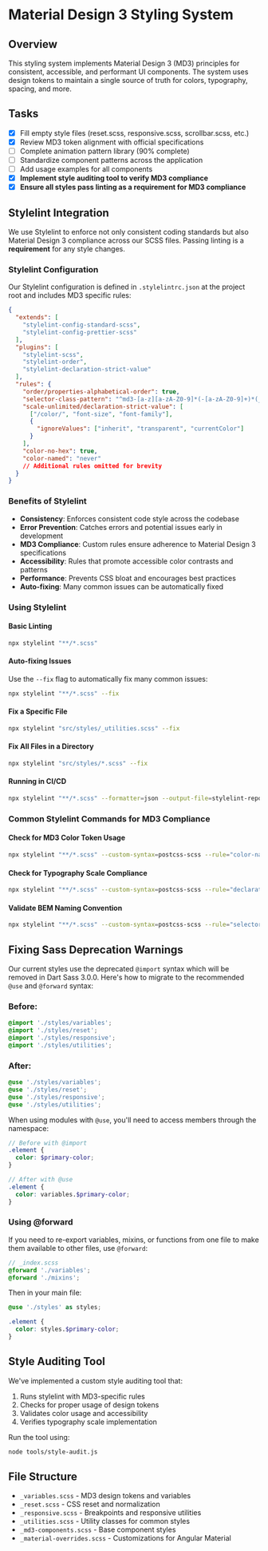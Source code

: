 # Material Design 3 Styling System

## Overview
This styling system implements Material Design 3 (MD3) principles for consistent, accessible, and performant UI components. The system uses design tokens to maintain a single source of truth for colors, typography, spacing, and more.

## Tasks

- [x] Fill empty style files (reset.scss, responsive.scss, scrollbar.scss, etc.)
- [x] Review MD3 token alignment with official specifications
- [ ] Complete animation pattern library (90% complete)
- [ ] Standardize component patterns across the application
- [ ] Add usage examples for all components
- [x] **Implement style auditing tool to verify MD3 compliance**
- [x] **Ensure all styles pass linting as a requirement for MD3 compliance**

## Stylelint Integration

We use Stylelint to enforce not only consistent coding standards but also Material Design 3 compliance across our SCSS files. Passing linting is a **requirement** for any style changes.

### Stylelint Configuration

Our Stylelint configuration is defined in `.stylelintrc.json` at the project root and includes MD3 specific rules:

```json
{
  "extends": [
    "stylelint-config-standard-scss",
    "stylelint-config-prettier-scss"
  ],
  "plugins": [
    "stylelint-scss",
    "stylelint-order",
    "stylelint-declaration-strict-value"
  ],
  "rules": {
    "order/properties-alphabetical-order": true,
    "selector-class-pattern": "^md3-[a-z][a-zA-Z0-9]*(-[a-zA-Z0-9]+)*(__[a-zA-Z0-9]+(-[a-zA-Z0-9]+)*)?(--[a-zA-Z0-9]+(-[a-zA-Z0-9]+)*)?$|^[a-z][a-zA-Z0-9]*(-[a-zA-Z0-9]+)*$",
    "scale-unlimited/declaration-strict-value": [
      ["/color/", "font-size", "font-family"],
      {
        "ignoreValues": ["inherit", "transparent", "currentColor"]
      }
    ],
    "color-no-hex": true,
    "color-named": "never"
    // Additional rules omitted for brevity
  }
}
```

### Benefits of Stylelint
- **Consistency**: Enforces consistent code style across the codebase
- **Error Prevention**: Catches errors and potential issues early in development
- **MD3 Compliance**: Custom rules ensure adherence to Material Design 3 specifications
- **Accessibility**: Rules that promote accessible color contrasts and patterns
- **Performance**: Prevents CSS bloat and encourages best practices
- **Auto-fixing**: Many common issues can be automatically fixed

### Using Stylelint

#### Basic Linting
```bash
npx stylelint "**/*.scss"
```

#### Auto-fixing Issues
Use the `--fix` flag to automatically fix many common issues:
```bash
npx stylelint "**/*.scss" --fix
```

#### Fix a Specific File
```bash
npx stylelint "src/styles/_utilities.scss" --fix
```

#### Fix All Files in a Directory
```bash
npx stylelint "src/styles/*.scss" --fix
```

#### Running in CI/CD
```bash
npx stylelint "**/*.scss" --formatter=json --output-file=stylelint-report.json
```

### Common Stylelint Commands for MD3 Compliance

#### Check for MD3 Color Token Usage
```bash
npx stylelint "**/*.scss" --custom-syntax=postcss-scss --rule="color-named: never"
```

#### Check for Typography Scale Compliance
```bash
npx stylelint "**/*.scss" --custom-syntax=postcss-scss --rule="declaration-property-value-disallowed-list: { '/^font-size/': ['/px$/'] }"
```

#### Validate BEM Naming Convention
```bash
npx stylelint "**/*.scss" --custom-syntax=postcss-scss --rule="selector-class-pattern: '^md3-[a-z][a-z0-9]*(-[a-z0-9]+)*(__[a-z0-9]+(-[a-z0-9]+)*)?(--[a-z0-9]+(-[a-z0-9]+)*)?$'"
```

## Fixing Sass Deprecation Warnings

Our current styles use the deprecated `@import` syntax which will be removed in Dart Sass 3.0.0. Here's how to migrate to the recommended `@use` and `@forward` syntax:

### Before:
```scss
@import './styles/variables';
@import './styles/reset';
@import './styles/responsive';
@import './styles/utilities';
```

### After:
```scss
@use './styles/variables';
@use './styles/reset';
@use './styles/responsive';
@use './styles/utilities';
```

When using modules with `@use`, you'll need to access members through the namespace:

```scss
// Before with @import
.element {
  color: $primary-color;
}

// After with @use
.element {
  color: variables.$primary-color;
}
```

### Using @forward
If you need to re-export variables, mixins, or functions from one file to make them available to other files, use `@forward`:

```scss
// _index.scss
@forward './variables';
@forward './mixins';
```

Then in your main file:
```scss
@use './styles' as styles;

.element {
  color: styles.$primary-color;
}
```

## Style Auditing Tool

We've implemented a custom style auditing tool that:

1. Runs stylelint with MD3-specific rules
2. Checks for proper usage of design tokens
3. Validates color usage and accessibility
4. Verifies typography scale implementation

Run the tool using:
```bash
node tools/style-audit.js
```

## File Structure

- `_variables.scss` - MD3 design tokens and variables
- `_reset.scss` - CSS reset and normalization
- `_responsive.scss` - Breakpoints and responsive utilities
- `_utilities.scss` - Utility classes for common styles
- `_md3-components.scss` - Base component styles
- `_material-overrides.scss` - Customizations for Angular Material
